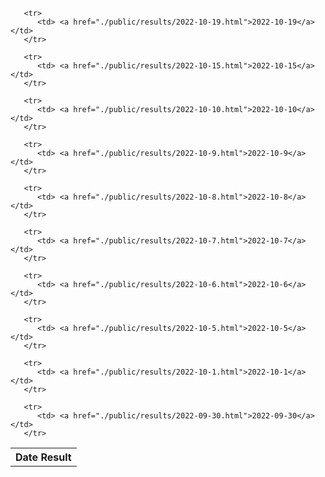 <html>
 <body>
   <table>
     <tr>
       <th>Date Result</th>
     </tr>
     
       <tr>
          <td> <a href="./public/results/2022-10-19.html">2022-10-19</a></td>
       </tr>  
    
       <tr>
          <td> <a href="./public/results/2022-10-15.html">2022-10-15</a></td>
       </tr>  
    
       <tr>
          <td> <a href="./public/results/2022-10-10.html">2022-10-10</a></td>
       </tr>  
    
       <tr>
          <td> <a href="./public/results/2022-10-9.html">2022-10-9</a></td>
       </tr>  
    
       <tr>
          <td> <a href="./public/results/2022-10-8.html">2022-10-8</a></td>
       </tr>  
    
       <tr>
          <td> <a href="./public/results/2022-10-7.html">2022-10-7</a></td>
       </tr>  
    
       <tr>
          <td> <a href="./public/results/2022-10-6.html">2022-10-6</a></td>
       </tr>  
    
       <tr>
          <td> <a href="./public/results/2022-10-5.html">2022-10-5</a></td>
       </tr>  
    
       <tr>
          <td> <a href="./public/results/2022-10-1.html">2022-10-1</a></td>
       </tr>  
    
       <tr>
          <td> <a href="./public/results/2022-09-30.html">2022-09-30</a></td>
       </tr>  
    
   </table>
 </body>
</html>
